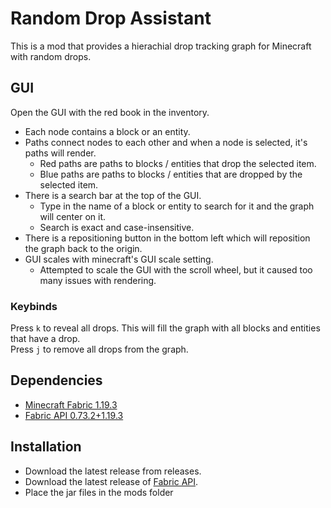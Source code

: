 # Random Drop Assistant

This is a mod that provides a hierachial drop tracking graph for Minecraft with random drops.

## GUI
Open the GUI with the red book in the inventory. 
- Each node contains a block or an entity.
- Paths connect nodes to each other and when a node is selected, it's paths will render.
  - Red paths are paths to blocks / entities that drop the selected item.
  - Blue paths are paths to blocks / entities that are dropped by the selected item.
- There is a search bar at the top of the GUI. 
  - Type in the name of a block or entity to search for it and the graph will center on it.
  - Search is exact and case-insensitive.
- There is a repositioning button in the bottom left which will reposition the graph back to the origin.
- GUI scales with minecraft's GUI scale setting.
  - Attempted to scale the GUI with the scroll wheel, but it caused too many issues with rendering.

### Keybinds
Press `k` to reveal all drops. This will fill the graph with all blocks and entities that have a drop.<br>
Press `j` to remove all drops from the graph. 


## Dependencies
- [Minecraft Fabric 1.19.3](https://fabricmc.net/)
- [Fabric API 0.73.2+1.19.3](https://www.curseforge.com/minecraft/mc-mods/fabric-api)

## Installation
- Download the latest release from releases.
- Download the latest release of [Fabric API](https://www.curseforge.com/minecraft/mc-mods/fabric-api).
- Place the jar files in the mods folder
